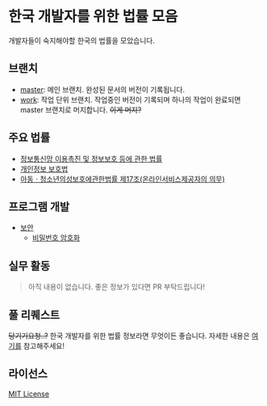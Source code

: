# 한국 개발자를 위한 법률 모음

개발자들이 숙지해야할 한국의 법률을 모았습니다.

## 브랜치

- [master](https://github.com/tmdgus0084/kor-law-for-dev/tree/master): 메인 브랜치. 완성된 문서의 버전이 기록됩니다.
- [work](https://github.com/tmdgus0084/kor-law-for-dev/tree/work): 작업 단위 브랜치. 작업중인 버전이 기록되며 하나의 작업이 완료되면 master 브랜치로 머지합니다. ~~이게 머지?~~

## 주요 법률

- [정보통신망 이용촉진 및 정보보호 등에 관한 법률](http://www.law.go.kr/법령/정보통신망%20이용촉진%20및%20정보보호%20등에%20관한%20법률)
- [개인정보 보호법](http://www.law.go.kr/법령/개인정보%20보호법)
- [아동ㆍ청소년의성보호에관한법률 제17조(온라인서비스제공자의 의무)](<http://www.law.go.kr/법령/아동ㆍ청소년의성보호에관한법률/(20190716,16275,20190115)/제17조>)

## 프로그램 개발

- [보안](https://github.com/tmdgus0084/kor-law-for-dev/blob/master/프로그램_개발/보안/)
  - [비밀번호 암호화](https://github.com/tmdgus0084/kor-law-for-dev/blob/master/프로그램_개발/보안/비밀번호_암호화.md)

## 실무 활동

> 아직 내용이 없습니다. 좋은 정보가 있다면 PR 부탁드립니다!

<!--

## 기타
> 아직 내용이 없습니다. 좋은 정보가 있다면 PR 부탁드립니다! PR 넣을 때는 이부분 주석을 풀어주세요!

-->

## 풀 리퀘스트

~~당기기요청..?~~
한국 개발자를 위한 법률 정보라면 무엇이든 좋습니다.
자세한 내용은
[여기를](https://github.com/tmdgus0084/kor-law-for-dev/blob/master/CONTRIBUTING.md)
참고해주세요!

## 라이선스

[MIT License](https://github.com/tmdgus0084/kor-law-for-dev/blob/master/LICENSE)
